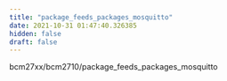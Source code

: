 ```yaml
---
title: "package_feeds_packages_mosquitto"
date: 2021-10-31 01:47:40.326385
hidden: false
draft: false
---
```


bcm27xx/bcm2710/package_feeds_packages_mosquitto

